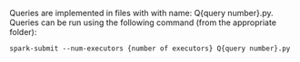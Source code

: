 Queries are implemented in files with with name: Q{query number}.py.
Queries can be run using the following command (from the appropriate folder):
```
spark-submit --num-executors {number of executors} Q{query number}.py
```
